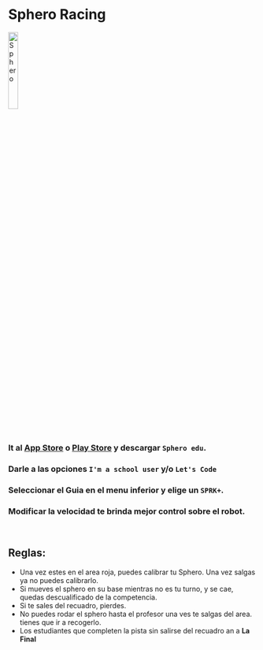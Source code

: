 # Sphero Racing

<img    src="https://o.aolcdn.com/images/dims3/GLOB/legacy_thumbnail/800x450/format/jpg/quality/85/http://www.blogcdn.com/www.autoblog.com/media/2010/01/tron-light-cycle.jpg" 
        title="Sphero" 
        width="20%" 
        height="20%" />

<br>

### It al <u>App Store</u> o <u>Play Store</u> y descargar `Sphero edu`.

### Darle a las opciones `I'm a school user` y/o `Let's Code`

### Seleccionar el Guia en el menu inferior y elige un `SPRK+`.

### Modificar la velocidad te brinda mejor control sobre el robot.

<br>

## Reglas:
* Una vez estes en el area roja, puedes calibrar tu Sphero. Una vez salgas ya no puedes calibrarlo.
* Si mueves el sphero en su base mientras no es tu turno, y se cae, quedas descualificado de la competencia.
* Si te sales del recuadro, pierdes.
* No puedes rodar el sphero hasta el profesor una ves te salgas del area. tienes que ir a recogerlo.
* Los estudiantes que completen la pista sin salirse del recuadro an a **La Final**

